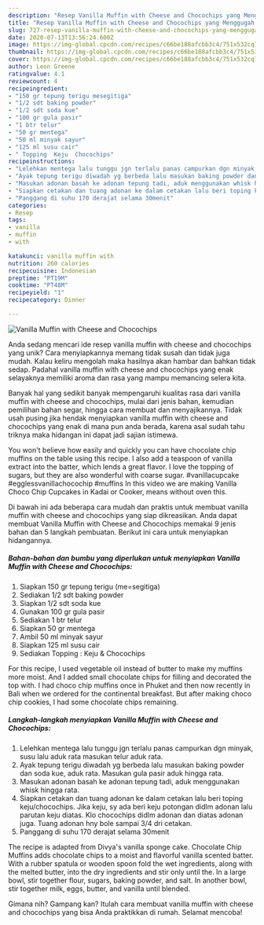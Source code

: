 ```yaml
---
description: "Resep Vanilla Muffin with Cheese and Chocochips yang Menggugah Selera"
title: "Resep Vanilla Muffin with Cheese and Chocochips yang Menggugah Selera"
slug: 727-resep-vanilla-muffin-with-cheese-and-chocochips-yang-menggugah-selera
date: 2020-07-13T13:56:24.600Z
image: https://img-global.cpcdn.com/recipes/c66be188afcbb3c4/751x532cq70/vanilla-muffin-with-cheese-and-chocochips-foto-resep-utama.jpg
thumbnail: https://img-global.cpcdn.com/recipes/c66be188afcbb3c4/751x532cq70/vanilla-muffin-with-cheese-and-chocochips-foto-resep-utama.jpg
cover: https://img-global.cpcdn.com/recipes/c66be188afcbb3c4/751x532cq70/vanilla-muffin-with-cheese-and-chocochips-foto-resep-utama.jpg
author: Leon Greene
ratingvalue: 4.1
reviewcount: 4
recipeingredient:
- "150 gr tepung terigu mesegitiga"
- "1/2 sdt baking powder"
- "1/2 sdt soda kue"
- "100 gr gula pasir"
- "1 btr telur"
- "50 gr mentega"
- "50 ml minyak sayur"
- "125 ml susu cair"
- " Topping  Keju  Chocochips"
recipeinstructions:
- "Lelehkan mentega lalu tunggu jgn terlalu panas campurkan dgn minyak, susu lalu aduk rata masukan telur aduk rata."
- "Ayak tepung terigu diwadah yg berbeda lalu masukan baking powder dan soda kue, aduk rata. Masukan gula pasir aduk hingga rata."
- "Masukan adonan basah ke adonan tepung tadi, aduk menggunakan whisk hingga rata."
- "Siapkan cetakan dan tuang adonan ke dalam cetakan lalu beri toping keju/chocochips. Jika keju, sy ada beri keju potongan didlm adonan lalu parutan keju diatas. Klo chocochips didlm adonan dan diatas adonan juga. Tuang adonan hny bole sampai 3/4 dri cetakan."
- "Panggang di suhu 170 derajat selama 30menit"
categories:
- Resep
tags:
- vanilla
- muffin
- with

katakunci: vanilla muffin with 
nutrition: 260 calories
recipecuisine: Indonesian
preptime: "PT19M"
cooktime: "PT48M"
recipeyield: "1"
recipecategory: Dinner

---
```



![Vanilla Muffin with Cheese and Chocochips](https://img-global.cpcdn.com/recipes/c66be188afcbb3c4/751x532cq70/vanilla-muffin-with-cheese-and-chocochips-foto-resep-utama.jpg)

Anda sedang mencari ide resep vanilla muffin with cheese and chocochips yang unik? Cara menyiapkannya memang tidak susah dan tidak juga mudah. Kalau keliru mengolah maka hasilnya akan hambar dan bahkan tidak sedap. Padahal vanilla muffin with cheese and chocochips yang enak selayaknya memiliki aroma dan rasa yang mampu memancing selera kita.

Banyak hal yang sedikit banyak mempengaruhi kualitas rasa dari vanilla muffin with cheese and chocochips, mulai dari jenis bahan, kemudian pemilihan bahan segar, hingga cara membuat dan menyajikannya. Tidak usah pusing jika hendak menyiapkan vanilla muffin with cheese and chocochips yang enak di mana pun anda berada, karena asal sudah tahu triknya maka hidangan ini dapat jadi sajian istimewa.

You won&#39;t believe how easily and quickly you can have chocolate chip muffins on the table using this recipe. I also add a teaspoon of vanilla extract into the batter, which lends a great flavor. I love the topping of sugars, but they are also wonderful with coarse sugar. #vanillacupcake #egglessvanillachocochip #muffins In this video we are making Vanilla Choco Chip Cupcakes in Kadai or Cooker, means without oven this.


Di bawah ini ada beberapa cara mudah dan praktis untuk membuat vanilla muffin with cheese and chocochips yang siap dikreasikan. Anda dapat membuat Vanilla Muffin with Cheese and Chocochips memakai 9 jenis bahan dan 5 langkah pembuatan. Berikut ini cara untuk menyiapkan hidangannya.

<!--inarticleads1-->

##### Bahan-bahan dan bumbu yang diperlukan untuk menyiapkan Vanilla Muffin with Cheese and Chocochips:

1. Siapkan 150 gr tepung terigu (me=segitiga)
1. Sediakan 1/2 sdt baking powder
1. Siapkan 1/2 sdt soda kue
1. Gunakan 100 gr gula pasir
1. Sediakan 1 btr telur
1. Siapkan 50 gr mentega
1. Ambil 50 ml minyak sayur
1. Siapkan 125 ml susu cair
1. Sediakan  Topping : Keju &amp; Chocochips


For this recipe, I used vegetable oil instead of butter to make my muffins more moist. And I added small chocolate chips for filling and decorated the top with. I had choco chip muffins once in Phuket and then now recently in Bali when we ordered for the continental breakfast. But after making choco chip cookies, I had some chocolate chips remaining. 

<!--inarticleads2-->

##### Langkah-langkah menyiapkan Vanilla Muffin with Cheese and Chocochips:

1. Lelehkan mentega lalu tunggu jgn terlalu panas campurkan dgn minyak, susu lalu aduk rata masukan telur aduk rata.
1. Ayak tepung terigu diwadah yg berbeda lalu masukan baking powder dan soda kue, aduk rata. Masukan gula pasir aduk hingga rata.
1. Masukan adonan basah ke adonan tepung tadi, aduk menggunakan whisk hingga rata.
1. Siapkan cetakan dan tuang adonan ke dalam cetakan lalu beri toping keju/chocochips. Jika keju, sy ada beri keju potongan didlm adonan lalu parutan keju diatas. Klo chocochips didlm adonan dan diatas adonan juga. Tuang adonan hny bole sampai 3/4 dri cetakan.
1. Panggang di suhu 170 derajat selama 30menit


The recipe is adapted from Divya&#39;s vanilla sponge cake. Chocolate Chip Muffins adds chocolate chips to a moist and flavorful vanilla scented batter. With a rubber spatula or wooden spoon fold the wet ingredients, along with the melted butter, into the dry ingredients and stir only until the. In a large bowl, stir together flour, sugars, baking powder, and salt. In another bowl, stir together milk, eggs, butter, and vanilla until blended. 

Gimana nih? Gampang kan? Itulah cara membuat vanilla muffin with cheese and chocochips yang bisa Anda praktikkan di rumah. Selamat mencoba!
